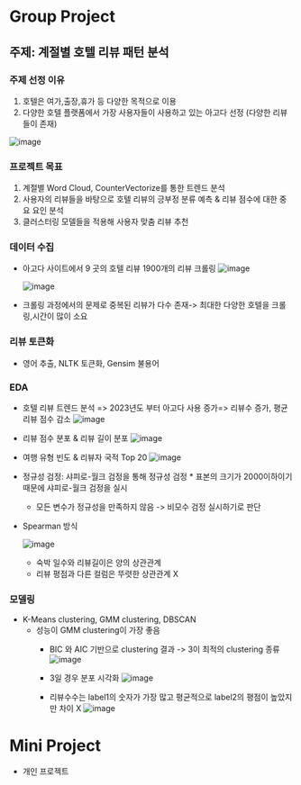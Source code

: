 
# Group Project

## 주제: 계절별 호텔 리뷰 패턴 분석
  ### 주제 선정 이유
   1. 호텔은 여가,출장,휴가 등 다양한 목적으로 이용
   2. 다양한 호텔 플랫폼에서 가장 사용자들이 사용하고 있는 아고다 선정 (다양한 리뷰들이 존재)
 
  ![image](https://github.com/user-attachments/assets/4962c882-4b94-43e0-b139-eb3309d101db)

  ### 프로젝트 목표
   1. 계절별 Word Cloud, CounterVectorize를 통한 트렌드 분석
   2. 사용자의 리뷰들을 바탕으로 호텔 리뷰의 긍부정 분류 예측 & 리뷰 점수에 대한 중요 요인 분석
   3. 클러스터링 모델들을 적용해 사용자 맞춤 리뷰 추천
  ### 데이터 수집
   * 아고다 사이트에서 9 곳의 호텔 리뷰 1900개의 리뷰 크롤링
     ![image](https://github.com/user-attachments/assets/fdc9df8e-c39d-4068-867d-9a1373ee715b)


     ![image](https://github.com/user-attachments/assets/1d4fa610-6df4-4fa4-ab93-08bde96f3e48)

   * 크롤링 과정에서의 문제로 중복된 리뷰가 다수 존재-> 최대한 다양한 호텔을 크롤링,시간이 많이 소요
 
  ### 리뷰 토큰화
   * 영어 추출, NLTK 토큰화, Gensim 불용어
  ### EDA
   * 호텔 리뷰 트렌드 분석 => 2023년도 부터 아고다 사용 증가=> 리뷰수 증가, 평균 리뷰 점수 감소
     ![image](https://github.com/user-attachments/assets/46d6393c-903e-4bc5-b6a8-388a4f79bfd4)

   * 리뷰 점수 분포 & 리뷰 길이 분포
     ![image](https://github.com/user-attachments/assets/737d9f91-95f1-4f24-a5e3-07f87d061e60)

   * 여행 유형 빈도 & 리뷰자 국적 Top 20
     ![image](https://github.com/user-attachments/assets/60dca76c-c711-4aa6-a479-484ea8a319ee)


   * 정규성 검정: 샤피로-월크 검정을 통해 정규성 검정
    * 표본의 크기가 2000이하이기 때문에 샤피로-월크 검정을 실시
     * 모든 변수가 정규성을 만족하지 않음 -> 비모수 검정 실시하기로 판단
   
   * Spearman 방식

     ![image](https://github.com/user-attachments/assets/2392396b-a9b7-41d8-b0b4-ab5aead62e3e)

      
      * 숙박 일수와 리뷰길이은 양의 상관관계
      * 리뷰 평점과 다른 컬럼은 뚜렷한 상관관계 X
  
  ### 모델링

  * K-Means clustering, GMM clustering, DBSCAN
    * 성능이 GMM clustering이 가장 좋음
      * BIC 와 AIC 기반으로 clustering 결과 -> 3이 최적의 clustering 종류
        ![image](https://github.com/user-attachments/assets/dbf44010-6821-470c-8383-e84eff22a3b9)
      * 3일 경우 분포 시각화
        ![image](https://github.com/user-attachments/assets/ad36ed0c-1a62-4ff7-855b-4e7aa46cec0d)
        
      * 리뷰수수는 label1의 숫자가 가장 많고 평균적으로 label2의 평점이 높았지만 차이 X
        ![image](https://github.com/user-attachments/assets/10dafb7a-c65f-4e53-bb25-ab5e36fbdc61)

# Mini Project

* 개인 프로젝트


